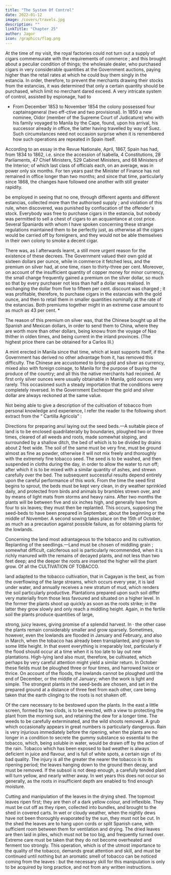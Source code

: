```yaml
---
title: "The System Of Control"
date: 2022-01-12
image: /covers/travels.jpg
description: ""
linkTitle: "Chapter 25"
author: Jagor
icon: /graphics/flag.png
---
```



At the time of my visit, the royal factories could not turn out a supply of cigars commensurate with the requirements of commerce ; and this brought about a peculiar condition of things; the wholesale dealer, who purchased cigars in very considerable quantities at the Government auctions, paying higher than the retail rates at which he could buy them singly in the estancia. In order, therefore, to prevent the merchants drawing their stocks from the estancias, it was determined that only a certain quantity should be purchased, which limit no merchant dared exceed. A very intricate system of control, assisted by espionage, had to 

* From December 1853 to November 1854 the colony possessed four captainsgeneral (two eff-ctive and two provisional). In 1850 a new nominee, Oidor (member of the Supreme Court of Judicature) who with his family voyaged to Manila by the Cape, found, upon his arrival, his successor already in office, the latter having travelled by way of Suez. Such circumstances need not occasion surprise when it is remembered how such operations are repeated in Spain itself.

According to an essay in the Revue Nationale, April, 1867, Spain has had, from 1834 to 1862, i.e. since the accession of Isabella, 4 Constitutions, 28 Parliaments, 47 Chief Ministers, 529 Cabinet Ministers, and 68 Ministers of the Interior; of which last class of officials each, on an average, was in power only six months. For ten years past the Minister of Finance has not remained in office longer than two months; and since that time, particularly since 1868, the changes have followed one another with still greater rapidity.

be employed in seeing that no one, through different agents and different estancias, collected more than the authorised supply ; and violation of this rule, when discovered, was punished by confiscation of the offender's stock. Everybody was free to purchase cigars in the estancia, but nobody was permitted to sell a chest of cigars to an acquaintance at cost price. Several Spaniards with whom I have spoken concerning these strange regulations maintained them to be perfectly just, as otherwise all the cigars would be carried off by foreigners, and they would not be able themselves in their own colony to smoke a decent cigar.

There was, as I afterwards learnt, a still more urgent reason for the existence of these decrees. The Government valued their own gold at sixteen dollars per ounce, while in commerce it fetched less, and the premium on silver had, at one time, risen to thirty-three per cent. Moreover, on account of the insufficient quantity of copper money for minor currency, the small change frequently gained a premium on the silver dollar, so much so that by every purchaser not less than half a dollar was realised. In exchanging the dollar from five to fifteen per cent. discount was charged ; it was profitable, therefore, to purchase cigars in the estancias with the gold ounce, and then to retail them in smaller quantities nominally at the rate of the estancias. Both premiums together might in an extreme case amount to as much as 43 per cent. *

The reason of this premium on silver was, that the Chinese bought up all the Spanish and Mexican dollars, in order to send them to China, where they are worth more than other dollars, being knowu from the voyage of Nao thither in olden times, and being current in the inland provinces. (The highest price there can be obtained for a Carlos III.)

A mint erected in Manila since that time, which at least supports itself, if the Government has derived no other advantage from it, has removed this difficulty. The Chinese are accustomed to bring gold and silver as currency, mixed also with foreign coinage, to Manila for the purpose of buying the produce of the country; and all this the native merchants had recoined. At first only silver ounces were usually obtainable in Manila, gold ounces very rarely. This occasioned such a steady importation that the conditions were completely reversed. In the Government Exchequer the gold and silver dollar are always reckoned at the same value.

Not being able to give a description of the cultivation of tobacco from personal knowledge and experience, I refer the reader to the following short extract from the “ Cartilla Agricola" :

Directions for preparing anul laying out the seed beds.—A suitable piece of land is to be enclosed quadrilaterally by boundaries, ploughed two or three times, cleared of all weeds and roots, made somewhat sloping, and surrounded by a shallow ditch, the bed of which is to be divided by drains about 2 feet wide. The soil of the same must be very fine, must be ground almost as fine as powder, otherwise it will not mix freely and thoroughly with the extremely fine tobacco seed. The seed is to be washed, and then suspended in cloths during the day, in order to allow the water to run off; after which it is to be mixed with a similar quantity of ashes, and strewn carefully over the bed. The subsequent successful results depend entirely upon the careful performance of this work. From the time the seed first begins to sprout, the beds must be kept very clean, in dry weather sprinkled daily, and protected from birds and animals by brambles strewn over, and by means of light mats from storms and heavy rains. After two months the plants will be between five and six inches high, and generally have from four to six leaves; they must then be replanted. This occurs, supposing the seed-beds to have been prepared in September, about the beginning or the middle of November. A second sowing takes place on the 15th of October, as much as a precaution against possible failure, as for obtaining plants for the lowlands.

Concerning the land most adrantageous to the tobacco and its cultivation. Replanting of the seedlings.—Land must be chosen of middling grain ; somewhat difficult, calciferous soil is particularly recommended, when it is richly manured with the remains of decayed plants, and not less than two feet deep; and the deeper the roots are inserted the higher will the plant grow. Of all the CULTIVATION OF TOBACCO.

land adapted to the tobacco cultivation, that in Cagayan is the best, as from the overflowing of the large streams, which occurs every year, it is laid under water, and annually receives a new stratum of mud, which renders the soil particularly productive. Plantations prepared upon such soil differ very materially from those less favoured and situated on a higher level. In the former the plants shoot up quickly as soon as the roots strike; in the latter they grow slowly and only reach a middling height. Again, in the fertile soil the plants produce quantities of large,

strong, juicy leaves, giving promise of a splendid harvest. In · the other case the plants remain considerably smaller and grow sparsely. Sometimes, however, even the lowlands are flooded in January and February, and also in March, when the tobacco has already been transplanted, and grown to some little height. In that event everything is irreparably lost, particularly if the flood should occur at a time when it is too late to lay out new plantations. High-lying land also must, therefore, be cultivated, which perhaps by very careful attention might yield a similar return. In October these fields must be ploughed three or four times, and harrowed twice or thrice. On account of the floods, the lowlands cannot be ploughed until the end of December, or the middle of January; when the work is light and simple. The strongest plants in the seed-beds are chosen, and set in the prepared ground at a distance of three feet from each other, care being taken that the earth clinging to the roots is not shaken off.

Of the care necessary to be bestowed upon the plants. In the east a little screen, formed by two clods, is to be erected, with a view to protecting the plant from the morning sun, and retaining the dew for a longer time. The weeds to be carefully exterminated, and the wild shoots removed. A grub which occasionally appears in great numbers is particularly dangerous. Rain is very injurious immediately before the ripening, when the plants are no longer in a condition to secrete the gummy substance so essential to the tobacco, which, being soluble in water, would be drawn off by the action of the rain. Tobacco which has been exposed to bad weather is always deficient in juice and flavour, and is full of white spots, a certain sign of its bad quality. The injury is all the greater the nearer the tobacco is to its ripening period; the leaves hanging down to the ground then decay, and must be removed. If the subsoil is not deep enough, a carefully tended plant will turn yellow, and nearly wither away. In wet years this does not occur so generally, as the roots in insufficient depth are enabled to find enough moisture.

Cutting and manipulation of the leaves in the drying shed. The topmost leaves ripen first; they are then of a dark yellow colour, and inflexible. They must be cut off as they ripen, collected into bundles, and brought to the shed in covered carts. In wet or cloudy weather, when the nightly dews have not been thoroughly evaporated by the sun, they must not be cut. In the shed the leaves are to hang upon cords or split Spanish cane, with sufficient room between them for ventilation and drying. The dried leaves are then laid in piles, which must not be too big, and frequently turned over. Extreme care must be taken that they do not become overheated and ferment too strongly. This operation, which is of the utmost importance to the quality of the tobacco, demands great attention and skill, and must be continued until nothing but an aromatic smell of tobacco can be noticed coming from the leaves : but the necessary skill for this manipulation is only to be acquired by long practice, and not from any written instructions.
